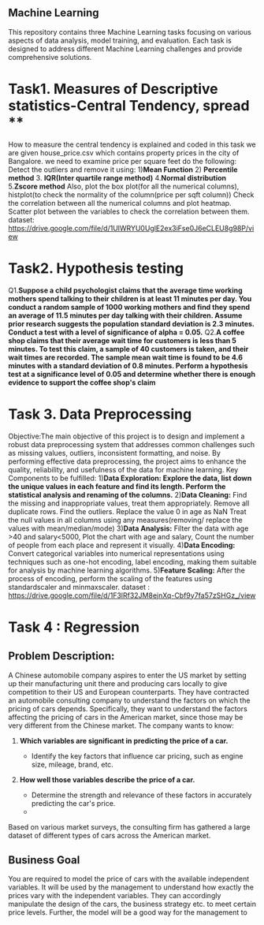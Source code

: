 ## Machine Learning
This repository contains three Machine Learning tasks focusing on various aspects of data analysis, model training, and evaluation. 
Each task is designed to address different Machine Learning challenges and provide comprehensive solutions.
# Task1. Measures of Descriptive statistics-Central Tendency, spread **
How to measure the central tendency is explained and coded in this task
we are given house_price.csv which contains property prices in the city of Bangalore. we need to examine price per square feet do the following:
Detect the outliers and remove it using:
  1)**Mean Function**
  2) **Percentile method**
  3. **IQR(Inter quartile range method)**
  4.**Normal distribution**
  5.**Zscore method**
Also, plot the box plot(for all the numerical columns), histplot(to check the normality of the column(price per sqft column))
Check the correlation between all the numerical columns and plot heatmap.
Scatter plot between the variables to check the correlation between them.
dataset: https://drive.google.com/file/d/1UlWRYU0UglE2ex3iFse0J6eCLEU8g98P/view


# Task2. Hypothesis testing
Q1.**Suppose a child psychologist claims that the average time working mothers spend talking to their children is at least 11 minutes per day. 
You conduct a random sample of 1000 working mothers and find they spend an average of 11.5 minutes per day talking with their children. Assume prior research suggests the population standard deviation is 2.3 minutes.
Conduct a test with a level of significance of alpha = 0.05.**
Q2.**A coffee shop claims that their average wait time for customers is less than 5 minutes. To test this claim, a sample of 40 customers is taken, and their wait times are recorded. 
The sample mean wait time is found to be 4.6 minutes with a standard deviation of 0.8 minutes. 
Perform a hypothesis test at a significance level of 0.05 and determine whether there is enough evidence to support the coffee shop's claim**


# Task 3. Data Preprocessing
Objective:The main objective of this project is to design and implement a robust data preprocessing system that addresses common challenges 
such as missing values, outliers, inconsistent formatting, and noise. By performing effective data preprocessing, the project aims to enhance the quality, reliability, and usefulness of the data for machine learning.
Key Components to be fulfilled:
1)**Data Exploration:   Explore the data, list down the unique values in each feature and find its length. Perform the statistical analysis and renaming of the columns.**
2)**Data Cleaning:**
Find the missing and inappropriate values, treat them appropriately. Remove all duplicate rows. Find the outliers.
Replace the value 0 in age as NaN
Treat the null values in all columns using any measures(removing/ replace the values with mean/median/mode)
3)**Data Analysis:**
 Filter the data with age >40 and salary<5000,
Plot the chart with age and salary,
Count the number of people from each place and represent it visually.
4)**Data Encoding:**
Convert categorical variables into numerical representations using techniques such as one-hot encoding, label encoding, making them suitable for analysis by machine learning algorithms.
5)**Feature Scaling:**
After the process of encoding, perform the scaling of the features using standardscaler and minmaxscaler. 
dataset : https://drive.google.com/file/d/1F3lRf32JM8ejnXq-Cbf9y7fa57zSHGz_/view

# Task 4 : Regression
## Problem Description:
A Chinese automobile company aspires to enter the US market by setting up their manufacturing unit there and producing cars locally to give competition to their US and European counterparts. They have contracted an automobile consulting company to understand the factors on which the pricing of cars depends. Specifically, they want to understand the factors affecting the pricing of cars in the American market, since those may be very different from the Chinese market. The company wants to know:

1. **Which variables are significant in predicting the price of a car.**
   - Identify the key factors that influence car pricing, such as engine size, mileage, brand, etc.
   
2. **How well those variables describe the price of a car.**
   - Determine the strength and relevance of these factors in accurately predicting the car's price.
   - 
Based on various market surveys, the consulting firm has gathered a large dataset of different types of cars across the American market.
## Business Goal
You are required to model the price of cars with the available independent variables. It will be used by the management to understand how exactly the prices vary with the independent variables. They can accordingly manipulate the design of the cars, the business strategy etc. to meet certain price levels. Further, the model will be a good way for the management to


